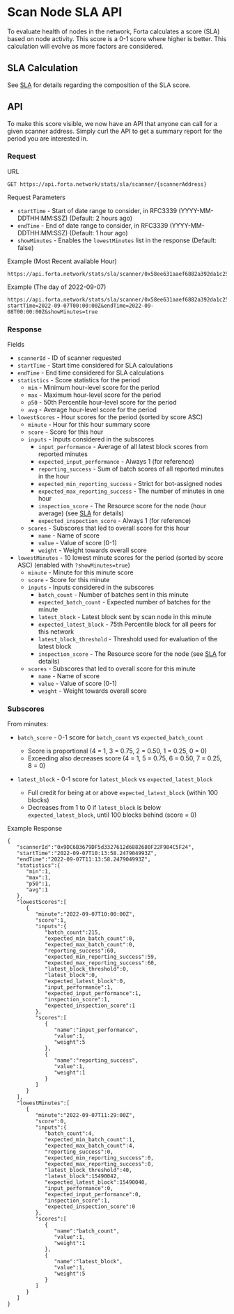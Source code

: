 # Scan Node SLA API

To evaluate health of nodes in the network, Forta calculates a score (SLA) based on node activity.  This score is a 0-1 score where higher is better.  This calculation will evolve as more factors are considered.

## SLA Calculation

See [SLA](sla.md) for details regarding the composition of the SLA score.

## API

To make this score visible, we now have an API that anyone can call for a given scanner address.  Simply curl the API to get a summary report for the period you are interested in.

### Request

URL
```
GET https://api.forta.network/stats/sla/scanner/{scannerAddress}
```

Request Parameters

  - `startTime` - Start of date range to consider, in RFC3339 (YYYY-MM-DDTHH:MM:SSZ) (Default: 2 hours ago)
  - `endTime` - End of date range to consider, in RFC3339 (YYYY-MM-DDTHH:MM:SSZ) (Default: 1 hour ago)
  - `showMinutes` - Enables the `lowestMinutes` list in the response (Default: false)

Example (Most Recent available Hour)
```
https://api.forta.network/stats/sla/scanner/0x58ee631aaef6882a392da1c25486ee181ff1b7d5
```

Example (The day of 2022-09-07)
```
https://api.forta.network/stats/sla/scanner/0x58ee631aaef6882a392da1c25486ee181ff1b7d5?startTime=2022-09-07T00:00:00Z&endTime=2022-09-08T00:00:00Z&showMinutes=true
```

### Response

Fields

  - `scannerId` - ID of scanner requested
  - `startTime` - Start time considered for SLA calculations
  - `endTime` - End time considered for SLA calculations
  - `statistics` - Score statistics for the period 
    - `min` - Minimum hour-level score for the period 
    - `max` - Maximum hour-level score for the period 
    - `p50` - 50th Percentile hour-level score for the period 
    - `avg` - Average hour-level score for the period 
  - `lowestScores` - Hour scores for the period (sorted by score ASC)
    - `minute` - Hour for this hour summary score
    - `score` - Score for this hour
    - `inputs` - Inputs considered in the subscores
        - `input_performance` - Average of all latest block scores from reported minutes
        - `expected_input_performance` - Always 1 (for reference)
        - `reporting_success` - Sum of batch scores of all reported minutes in the hour
        - `expected_min_reporting_success` - Strict for bot-assigned nodes
        - `expected_max_reporting_success` - The number of minutes in one hour
        - `inspection_score` - The Resource score for the node (hour average) (see [SLA](sla.md) for details)
        - `expected_inspection_score` - Always 1 (for reference)
    - `scores` - Subscores that led to overall score for this hour
        - `name` - Name of score
        - `value` - Value of score (0-1)
        - `weight` - Weight towards overall score
  - `lowestMinutes` - 10 lowest minute scores for the period (sorted by score ASC) (enabled with `?showMinutes=true`)
    - `minute` - Minute for this minute score
    - `score` - Score for this minute
    - `inputs` - Inputs considered in the subscores
        - `batch_count` - Number of batches sent in this minute
        - `expected_batch_count` - Expected number of batches for the minute
        - `latest_block` - Latest block sent by scan node in this minute
        - `expected_latest_block` - 75th Percentile block for all peers for this network
        - `latest_block_threshold` - Threshold used for evaluation of the latest block 
        - `inspection_score` - The Resource score for the node (see [SLA](sla.md) for details)
    - `scores` - Subscores that led to overall score for this minute
        - `name` - Name of score
        - `value` - Value of score (0-1)
        - `weight` - Weight towards overall score
    
### Subscores

From minutes:

  - `batch_score` - 0-1 score for `batch_count` vs `expected_batch_count`
    - Score is proportional (4 = 1, 3 = 0.75, 2 = 0.50, 1 = 0.25, 0 = 0)
    - Exceeding also decreases score (4 = 1, 5 = 0.75, 6 = 0.50, 7 = 0.25, 8 = 0)

  - `latest_block` - 0-1 score for `latest_block` vs `expected_latest_block`
    - Full credit for being at or above `expected_latest_block` (within 100 blocks)
    - Decreases from 1 to 0 if `latest_block` is below `expected_latest_block`, until 100 blocks behind (score = 0)


Example Response
```
{
   "scannerId":"0x9DC6B3679DF5d3327612d6882680F22F984C5F24",
   "startTime":"2022-09-07T10:13:58.247904993Z",
   "endTime":"2022-09-07T11:13:58.247904993Z",
   "statistics":{
      "min":1,
      "max":1,
      "p50":1,
      "avg":1
   },
   "lowestScores":[
      {
         "minute":"2022-09-07T10:00:00Z",
         "score":1,
         "inputs":{
            "batch_count":215,
            "expected_min_batch_count":0,
            "expected_max_batch_count":0,
            "reporting_success":60,
            "expected_min_reporting_success":59,
            "expected_max_reporting_success":60,
            "latest_block_threshold":0,
            "latest_block":0,
            "expected_latest_block":0,
            "input_performance":1,
            "expected_input_performance":1,
            "inspection_score":1,
            "expected_inspection_score":1
         },
         "scores":[
            {
               "name":"input_performance",
               "value":1,
               "weight":5
            },
            {
               "name":"reporting_success",
               "value":1,
               "weight":1
            }
         ]
      }
   ],
   "lowestMinutes":[
      {
         "minute":"2022-09-07T11:29:00Z",
         "score":0,
         "inputs":{
            "batch_count":4,
            "expected_min_batch_count":1,
            "expected_max_batch_count":4,
            "reporting_success":0,
            "expected_min_reporting_success":0,
            "expected_max_reporting_success":0,
            "latest_block_threshold":40,
            "latest_block":15490042,
            "expected_latest_block":15490040,
            "input_performance":0,
            "expected_input_performance":0,
            "inspection_score":1,
            "expected_inspection_score":0
         },
         "scores":[
            {
               "name":"batch_count",
               "value":1,
               "weight":1
            },
            {
               "name":"latest_block",
               "value":1,
               "weight":5
            }
         ]
      }
   ]
}
```
